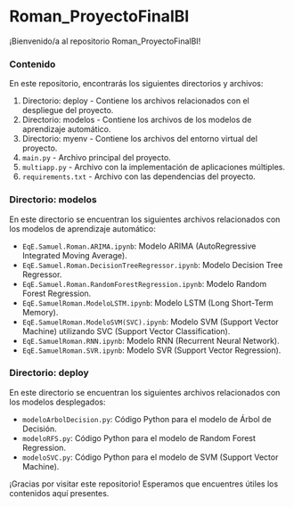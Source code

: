 # Roman_ProyectoFinalBI

¡Bienvenido/a al repositorio Roman_ProyectoFinalBI!

### Contenido

En este repositorio, encontrarás los siguientes directorios y archivos:

1. Directorio: deploy - Contiene los archivos relacionados con el despliegue del proyecto.
2. Directorio: modelos - Contiene los archivos de los modelos de aprendizaje automático.
3. Directorio: myenv - Contiene los archivos del entorno virtual del proyecto.
4. `main.py` - Archivo principal del proyecto.
5. `multiapp.py` - Archivo con la implementación de aplicaciones múltiples.
6. `requirements.txt` - Archivo con las dependencias del proyecto.

### Directorio: modelos

En este directorio se encuentran los siguientes archivos relacionados con los modelos de aprendizaje automático:

- `EqE.Samuel.Roman.ARIMA.ipynb`: Modelo ARIMA (AutoRegressive Integrated Moving Average).
- `EqE.Samuel.Roman.DecisionTreeRegressor.ipynb`: Modelo Decision Tree Regressor.
- `EqE.Samuel.Roman.RandomForestRegression.ipynb`: Modelo Random Forest Regression.
- `EqE.SamuelRoman.ModeloLSTM.ipynb`: Modelo LSTM (Long Short-Term Memory).
- `EqE.SamuelRoman.ModeloSVM(SVC).ipynb`: Modelo SVM (Support Vector Machine) utilizando SVC (Support Vector Classification).
- `EqE.SamuelRoman.RNN.ipynb`: Modelo RNN (Recurrent Neural Network).
- `EqE.SamuelRoman.SVR.ipynb`: Modelo SVR (Support Vector Regression).

### Directorio: deploy

En este directorio se encuentran los siguientes archivos relacionados con los modelos desplegados:

- `modeloArbolDecision.py`: Código Python para el modelo de Árbol de Decisión.
- `modeloRFS.py`: Código Python para el modelo de Random Forest Regression.
- `modeloSVC.py`: Código Python para el modelo de SVM (Support Vector Machine).

¡Gracias por visitar este repositorio! Esperamos que encuentres útiles los contenidos aquí presentes.

